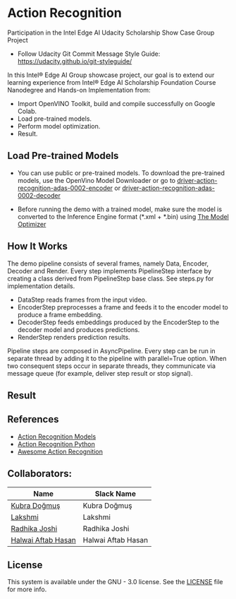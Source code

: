 # Action Recognition

Participation in the Intel Edge AI Udacity Scholarship Show Case Group Project  
* Follow Udacity Git Commit Message Style Guide: https://udacity.github.io/git-styleguide/     


In this Intel® Edge AI Group showcase project, our goal is to extend our learning experience from Intel® Edge AI Scholarship Foundation Course Nanodegree and Hands-on Implementation from:    
* Import OpenVINO Toolkit, build and compile successfully on Google Colab.  
* Load pre-trained models.  
* Perform model optimization.   
* Result.

## Load Pre-trained Models   

*  You can use public or pre-trained models. To download the pre-trained models, use the OpenVino Model Downloader or go to [driver-action-recognition-adas-0002-encoder](https://docs.openvinotoolkit.org/latest/_models_intel_driver_action_recognition_adas_0002_encoder_description_driver_action_recognition_adas_0002_encoder.html) or [driver-action-recognition-adas-0002-decoder](https://docs.openvinotoolkit.org/latest/_models_intel_driver_action_recognition_adas_0002_decoder_description_driver_action_recognition_adas_0002_decoder.html)

* Before running the demo with a trained model, make sure the model is converted to the Inference Engine format (*.xml + *.bin) using [The Model Optimizer](https://docs.openvinotoolkit.org/latest/_docs_MO_DG_Deep_Learning_Model_Optimizer_DevGuide.html)

## How It Works

The demo pipeline consists of several frames, namely Data, Encoder, Decoder and Render. Every step implements PipelineStep interface by creating a class derived from PipelineStep base class. See steps.py for implementation details.

* DataStep reads frames from the input video.
* EncoderStep preprocesses a frame and feeds it to the encoder model to produce a frame embedding.
* DecoderStep feeds embeddings produced by the EncoderStep to the decoder model and produces predictions.
* RenderStep renders prediction results.

Pipeline steps are composed in AsyncPipeline. Every step can be run in separate thread by adding it to the pipeline with parallel=True option. When two consequent steps occur in separate threads, they communicate via message queue (for example, deliver step result or stop signal).

## Result



## References

* [Action Recognition Models](https://docs.openvinotoolkit.org/latest/usergroup11.html)
* [Action Recognition Python](https://docs.openvinotoolkit.org/2019_R1/_inference_engine_ie_bridges_python_sample_action_recognition_README.html)
* [Awesome Action Recognition](https://github.com/jinwchoi/awesome-action-recognition)

## Collaborators:  

| Name | Slack Name |
| ------------------------- | ------------------------- |
| [Kubra Doğmuş](https://github.com/kubradogmus) | Kubra Doğmuş | 
| [Lakshmi](https://github.com/) | Lakshmi |
| [Radhika Joshi](https://github.com/) | Radhika Joshi |
| [Halwai Aftab Hasan](https://github.com/) | Halwai Aftab Hasan |



## License
This system is available under the GNU - 3.0 license. See the [LICENSE](https://github.com/ahkhalwai/action_recognition_adas/blob/master/LICENSE) file for more info.

